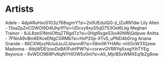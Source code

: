 # Artists

Adele - 4dpARuHxo51G3z768sgnrY?si=2x0UEdulQG-jI_IZuRN1dw
Lily Allen - 13saZpZnCDWOI9D4IJhp1f?si=UDcvy9xyS5qD753OeI6Lkg
Meghan Trainor - 6JL8zeS1NmiOftqZTRgdTz?si=0HgtRxgeS3io40NWjQdpuw
Anitta - 7FNnA9vBm6EKceENgCGRMb?si=HxP20p-XTvS_uPND4b0rog
Ariana Grande - 66CXWjxzNUsdJxJ2JdwvnR?si=59m0KYHARc-mSOcW31Qzew
Madonna - 6tbjWDEIzxoDsBA1FuhfPW?si=csrwvQYRRYqXxxgYihTYEg
Beyonce - 6vWDO969PvNqNYHIOW5v0m?si=A5_MjirBSxWMXEq1bZg9ow
